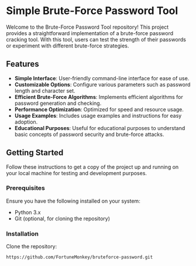 # Simple Brute-Force Password Tool

Welcome to the Brute-Force Password Tool repository! This project provides a straightforward implementation of a brute-force password cracking tool. With this tool, users can test the strength of their passwords or experiment with different brute-force strategies.

## Features

- **Simple Interface**: User-friendly command-line interface for ease of use.
- **Customizable Options**: Configure various parameters such as password length and character set.
- **Efficient Brute-Force Algorithms**: Implements efficient algorithms for password generation and checking.
- **Performance Optimization**: Optimized for speed and resource usage.
- **Usage Examples**: Includes usage examples and instructions for easy adoption.
- **Educational Purposes**: Useful for educational purposes to understand basic concepts of password security and brute-force attacks.

## Getting Started

Follow these instructions to get a copy of the project up and running on your local machine for testing and development purposes.

### Prerequisites

Ensure you have the following installed on your system:

- Python 3.x
- Git (optional, for cloning the repository)

### Installation

Clone the repository:

```bash
https://github.com/FortuneMonkey/bruteforce-password.git

